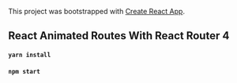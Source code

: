 This project was bootstrapped with [Create React App](https://github.com/facebookincubator/create-react-app).

## React Animated Routes With React Router 4

#### `yarn install`
#### `npm start`